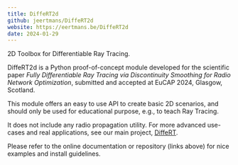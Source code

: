 ```yaml
---
title: DiffeRT2d
github: jeertmans/DiffeRT2d
website: https://eertmans.be/DiffeRT2d
date: 2024-01-29
---
```


2D Toolbox for Differentiable Ray Tracing.

<!--more-->

DiffeRT2d is a Python proof-of-concept module developed for the scientific paper
*Fully Differentiable Ray Tracing via Discontinuity Smoothing for Radio Network Optimization*,
submitted and accepted at EuCAP 2024, Glasgow, Scotland.

This module offers an easy to use API to create basic 2D scenarios, and should
only be used for educational purpose, e.g., to teach Ray Tracing.

It does not include any radio propagation utility. For more advanced use-cases and
real applications, see our main project, [DiffeRT](/projects/differt).

Please refer to the online documentation or repository (links above) for nice
examples and install guidelines.
